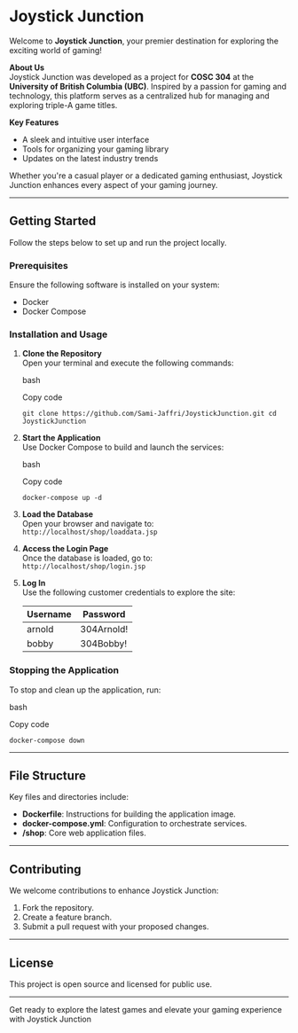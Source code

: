 Joystick Junction
=================

Welcome to **Joystick Junction**, your premier destination for exploring the exciting world of gaming!

**About Us**\
Joystick Junction was developed as a project for **COSC 304** at the **University of British Columbia (UBC)**. Inspired by a passion for gaming and technology, this platform serves as a centralized hub for managing and exploring triple-A game titles.

**Key Features**

-   A sleek and intuitive user interface
-   Tools for organizing your gaming library
-   Updates on the latest industry trends

Whether you're a casual player or a dedicated gaming enthusiast, Joystick Junction enhances every aspect of your gaming journey.

* * * * *

Getting Started
---------------

Follow the steps below to set up and run the project locally.

### Prerequisites

Ensure the following software is installed on your system:

-   Docker
-   Docker Compose

### Installation and Usage

1.  **Clone the Repository**\
    Open your terminal and execute the following commands:

    bash

    Copy code

    `git clone https://github.com/Sami-Jaffri/JoystickJunction.git
    cd JoystickJunction`

2.  **Start the Application**\
    Use Docker Compose to build and launch the services:

    bash

    Copy code

    `docker-compose up -d`

3.  **Load the Database**\
    Open your browser and navigate to:\
    `http://localhost/shop/loaddata.jsp`

4.  **Access the Login Page**\
    Once the database is loaded, go to:\
    `http://localhost/shop/login.jsp`

5.  **Log In**\
    Use the following customer credentials to explore the site:

    | Username | Password |
    | --- | --- |
    | arnold | 304Arnold! |
    | bobby | 304Bobby! |

### Stopping the Application

To stop and clean up the application, run:

bash

Copy code

`docker-compose down`

* * * * *

File Structure
--------------

Key files and directories include:

-   **Dockerfile**: Instructions for building the application image.
-   **docker-compose.yml**: Configuration to orchestrate services.
-   **/shop**: Core web application files.

* * * * *

Contributing
------------

We welcome contributions to enhance Joystick Junction:

1.  Fork the repository.
2.  Create a feature branch.
3.  Submit a pull request with your proposed changes.

* * * * *

License
-------

This project is open source and licensed for public use.

* * * * *

Get ready to explore the latest games and elevate your gaming experience with Joystick Junction
